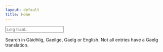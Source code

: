 ```yaml
---
layout: default
title: Home
---
```


<div class="content-container">
    <div class="search-container">
        <div class="search-input-wrapper">
            <input type="text" id="searchInput" placeholder="Lorg facal..." class="search-input">
        </div>
        <div id="searchResults" class="search-results"></div>
    </div>
</div>

<div class="description">
    <p>Search in Gàidhlig, Gaeilge, Gaelg or English. Not all entries have a Gaelg translation.</p>
</div>